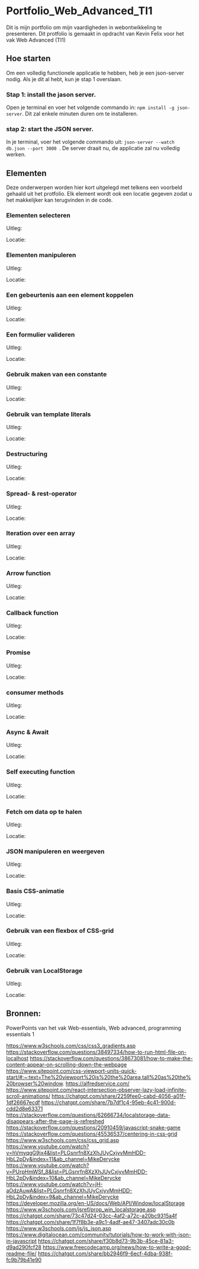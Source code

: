 # Portfolio_Web_Advanced_TI1
Dit is mijn portfolio om mijn vaardigheden in webontwikkeling te presenteren. Dit protfolio is gemaakt in opdracht van Kevin Felix voor het vak Web Advanced (TI1)



## Hoe starten
Om een volledig functionele applicatie te hebben, heb je een json-server nodig. Als je dit al hebt, kun je stap 1 overslaan.

### Stap 1: install the jason server.
Open je terminal en voer het volgende commando in: `` npm install -g json-server ``. Dit zal enkele minuten duren om te installeren.

### stap 2: start the JSON server.
In je terminal, voer het volgende commando uit: ``json-server --watch db.json --port 3000 ``. De server draait nu, de applicatie zal nu volledig werken.



## Elementen
Deze onderwerpen worden hier kort uitgelegd  met telkens een voorbeld gehaald uit het protfolio. Elk element wordt ook een locatie gegeven zodat u het makkelijker kan terugvinden in de code.

 ### Elementen selecteren
Uitleg:

Locatie:

### Elementen manipuleren
Uitleg:

Locatie:

### Een gebeurtenis aan een element koppelen
Uitleg:

Locatie:

### Een formulier valideren
Uitleg:

Locatie:

### Gebruik maken van een constante
Uitleg:

Locatie:

### Gebruik van template literals
Uitleg:

Locatie:

### Destructuring
Uitleg:

Locatie:

### Spread- & rest-operator
Uitleg:

Locatie:

### Iteration  over een array
Uitleg:

Locatie:

### Arrow function
Uitleg:

Locatie:

### Callback function
Uitleg:

Locatie:

### Promise
Uitleg:

Locatie:

### consumer methods
Uitleg:

Locatie:

### Async & Await
Uitleg:

Locatie:

### Self executing function
Uitleg:

Locatie:

### Fetch om data op te halen
Uitleg:

Locatie:

### JSON manipuleren en weergeven
Uitleg:

Locatie:

### Basis CSS-animatie
Uitleg:

Locatie:

### Gebruik van een flexbox of CSS-grid
Uitleg:

Locatie:

### Gebruik van LocalStorage
Uitleg:

Locatie:


## Bronnen:

PowerPoints van het vak Web-essentials, Web advanced, programming essentials 1 

https://www.w3schools.com/css/css3_gradients.asp
https://stackoverflow.com/questions/38497334/how-to-run-html-file-on-localhost 
https://stackoverflow.com/questions/38673081/how-to-make-the-content-appear-on-scrolling-down-the-webpage
https://www.sitepoint.com/css-viewport-units-quick-start/#:~:text=The%20viewport%20is%20the%20area,tall%20as%20the%20browser%20window.
https://alfredservice.com/
https://www.sitepoint.com/react-intersection-observer-lazy-load-infinite-scroll-animations/
https://chatgpt.com/share/2259fee0-cabd-4056-a01f-1df26667ecdf
https://chatgpt.com/share/7b7df1c4-95eb-4c41-900d-cdd2d8e63371
https://stackoverflow.com/questions/62666734/localstorage-data-disappears-after-the-page-is-refreshed
https://stackoverflow.com/questions/20910459/javascript-snake-game
https://stackoverflow.com/questions/45536537/centering-in-css-grid
https://www.w3schools.com/css/css_grid.asp
https://www.youtube.com/watch?v=hVmyqgG9jx4&list=PLGsnrfn8XzXhJUyCxjyvMmHDD-HbL2pDy&index=11&ab_channel=MikeDerycke
https://www.youtube.com/watch?v=PUrpHmWSf_8&list=PLGsnrfn8XzXhJUyCxjyvMmHDD-HbL2pDy&index=10&ab_channel=MikeDerycke
https://www.youtube.com/watch?v=jH-aOdzAuwA&list=PLGsnrfn8XzXhJUyCxjyvMmHDD-HbL2pDy&index=9&ab_channel=MikeDerycke
https://developer.mozilla.org/en-US/docs/Web/API/Window/localStorage
https://www.w3schools.com/jsref/prop_win_localstorage.asp
https://chatgpt.com/share/73c47d24-03cc-4af2-a72c-a20bc9315a4f
https://chatgpt.com/share/1f7f8b3e-a9c1-4adf-ae47-3407adc30c0b
https://www.w3schools.com/js/js_json.asp
https://www.digitalocean.com/community/tutorials/how-to-work-with-json-in-javascript
https://chatgpt.com/share/f30b8d73-9b3b-45ce-81a3-d9ad290fcf28
https://www.freecodecamp.org/news/how-to-write-a-good-readme-file/
https://chatgpt.com/share/bb2946f9-6ecf-4dba-938f-fc9b79b41e90
